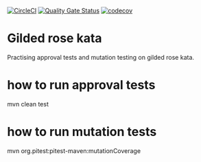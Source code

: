 [![CircleCI](https://circleci.com/gh/khoovirajsingh/gilded-rose-kata.svg?style=svg)](https://circleci.com/gh/khoovirajsingh/gilded-rose-kata)  [![Quality Gate Status](https://sonarcloud.io/api/project_badges/measure?project=khoovirajsingh_gilded-rose-kata&metric=alert_status)](https://sonarcloud.io/dashboard?id=khoovirajsingh_gilded-rose-kata)  [![codecov](https://codecov.io/gh/khoovirajsingh/gilded-rose-kata/branch/master/graph/badge.svg)](https://codecov.io/gh/khoovirajsingh/gilded-rose-kata)

# Gilded rose kata
Practising approval tests and mutation testing on gilded rose kata.

# how to run approval tests
mvn clean test

# how to run mutation tests
mvn org.pitest:pitest-maven:mutationCoverage
